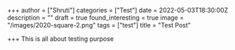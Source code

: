 +++
author = ["Shruti"]
categories = ["Test"]
date = 2022-05-03T18:30:00Z
description = ""
draft = true
found_interesting = true
image = "/images/2020-square-2.png"
tags = ["test"]
title = "Test Post"

+++
This is all about testing purpose